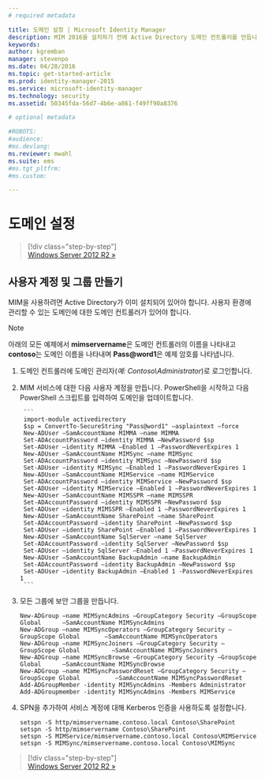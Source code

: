 ```yaml
---
# required metadata

title: 도메인 설정 | Microsoft Identity Manager
description: MIM 2016을 설치하기 전에 Active Directory 도메인 컨트롤러를 만듭니다.
keywords:
author: kgremban
manager: stevenpo
ms.date: 04/28/2016
ms.topic: get-started-article
ms.prod: identity-manager-2015
ms.service: microsoft-identity-manager
ms.technology: security
ms.assetid: 50345fda-56d7-4b6e-a861-f49ff90a8376

# optional metadata

#ROBOTS:
#audience:
#ms.devlang:
ms.reviewer: mwahl
ms.suite: ems
#ms.tgt_pltfrm:
#ms.custom:

---
```


# 도메인 설정

>[!div class="step-by-step"]  
[Windows Server 2012 R2 »](prepare-server-ws2012r2.md)

## 사용자 계정 및 그룹 만들기

MIM을 사용하려면 Active Directory가 이미 설치되어 있어야 합니다. 사용자 환경에 관리할 수 있는 도메인에 대한 도메인 컨트롤러가 있어야 합니다.

> [!NOTE]
> 아래의 모든 예제에서 **mimservername**은 도메인 컨트롤러의 이름을 나타내고 **contoso**는 도메인 이름을 나타내며 **Pass@word1**은 예제 암호를 나타냅니다.

1. 도메인 컨트롤러에 도메인 관리자(*예: Contoso\Administrator*)로 로그인합니다.

2. MIM 서비스에 대한 다음 사용자 계정을 만듭니다. PowerShell을 시작하고 다음 PowerShell 스크립트를 입력하여 도메인을 업데이트합니다.

        ```
        import-module activedirectory
        $sp = ConvertTo-SecureString "Pass@word1" –asplaintext –force
        New-ADUser –SamAccountName MIMMA –name MIMMA
        Set-ADAccountPassword –identity MIMMA –NewPassword $sp
        Set-ADUser –identity MIMMA –Enabled 1 –PasswordNeverExpires 1
        New-ADUser –SamAccountName MIMSync –name MIMSync
        Set-ADAccountPassword –identity MIMSync –NewPassword $sp
        Set-ADUser –identity MIMSync –Enabled 1 –PasswordNeverExpires 1
        New-ADUser –SamAccountName MIMService –name MIMService
        Set-ADAccountPassword –identity MIMService –NewPassword $sp
        Set-ADUser –identity MIMService –Enabled 1 –PasswordNeverExpires 1
        New-ADUser –SamAccountName MIMSSPR –name MIMSSPR
        Set-ADAccountPassword –identity MIMSSPR –NewPassword $sp
        Set-ADUser –identity MIMSSPR –Enabled 1 –PasswordNeverExpires 1
        New-ADUser –SamAccountName SharePoint –name SharePoint
        Set-ADAccountPassword –identity SharePoint –NewPassword $sp
        Set-ADUser –identity SharePoint –Enabled 1 –PasswordNeverExpires 1
        New-ADUser –SamAccountName SqlServer –name SqlServer
        Set-ADAccountPassword –identity SqlServer –NewPassword $sp
        Set-ADUser –identity SqlServer –Enabled 1 –PasswordNeverExpires 1
        New-ADUser –SamAccountName BackupAdmin –name BackupAdmin
        Set-ADAccountPassword –identity BackupAdmin –NewPassword $sp
        Set-ADUser –identity BackupAdmin –Enabled 1 -PasswordNeverExpires 1
        ```

2.  모든 그룹에 보안 그룹을 만듭니다.

    ```
    New-ADGroup –name MIMSyncAdmins –GroupCategory Security –GroupScope Global      –SamAccountName MIMSyncAdmins
    New-ADGroup –name MIMSyncOperators –GroupCategory Security –GroupScope Global       –SamAccountName MIMSyncOperators
    New-ADGroup –name MIMSyncJoiners –GroupCategory Security –GroupScope Global         –SamAccountName MIMSyncJoiners
    New-ADGroup –name MIMSyncBrowse –GroupCategory Security –GroupScope Global      –SamAccountName MIMSyncBrowse
    New-ADGroup –name MIMSyncPasswordReset –GroupCategory Security –GroupScope Global          –SamAccountName MIMSyncPasswordReset
    Add-ADGroupMember -identity MIMSyncAdmins -Members Administrator
    Add-ADGroupmember -identity MIMSyncAdmins -Members MIMService
    ```

3.  SPN을 추가하여 서비스 계정에 대해 Kerberos 인증을 사용하도록 설정합니다.

    ```
    setspn -S http/mimservername.contoso.local Contoso\SharePoint
    setspn -S http/mimservername Contoso\SharePoint
    setspn -S MIMService/mimservername.contoso.local Contoso\MIMService
    setspn -S MIMSync/mimservername.contoso.local Contoso\MIMSync
    ```

>[!div class="step-by-step"]  
[Windows Server 2012 R2 »](prepare-server-ws2012r2.md)


<!--HONumber=Apr16_HO2-->


